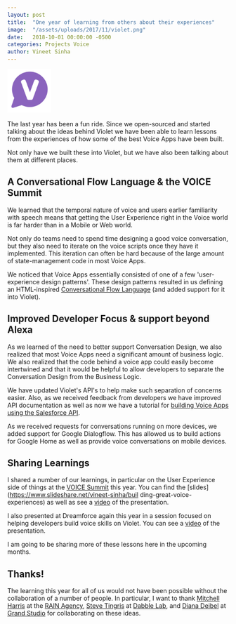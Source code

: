 ```yaml
---
layout: post
title:  "One year of learning from others about their experiences"
image:  "/assets/uploads/2017/11/violet.png"
date:   2018-10-01 00:00:00 -0500
categories: Projects Voice
author: Vineet Sinha
---
```

<img src="/assets/uploads/2017/11/violet.png" alt="violet" width="100"/>

The last year has been a fun ride. Since we open-sourced and started talking about the ideas behind Violet we have been able to learn lessons from the experiences of how some of the best Voice Apps have been built.

Not only have we built these into Violet, but we have also been talking about them at different places.<!--more-->

## A Conversational Flow Language & the VOICE Summit

We learned that the temporal nature of voice and users earlier familiarity with speech means that getting the User Experience right in the Voice world is far harder than in a Mobile or Web world.

Not only do teams need to spend time designing a good voice conversation, but they also need to iterate on the voice scripts once they have it implemented. This iteration can often be hard because of the large amount of state-management code in most Voice Apps.

We noticed that Voice Apps essentially consisted of one of a few 'user-experience design patterns'. These design patterns resulted in us defining an HTML-inspired [Conversational Flow Language](https://helloviolet.ai/docs/conversation-flow-design) (and added support for it into Violet).


## Improved Developer Focus & support beyond Alexa

As we learned of the need to better support Conversation Design, we also realized that most Voice Apps need a significant amount of business logic. We also realized that the code behind a voice app could easily become intertwined and that it would be helpful to allow developers to separate the Conversation Design from the Business Logic.

We have updated Violet's API's to help make such separation of concerns easier. Also, as we received feedback from developers we have improved API documentation as well as now we have a tutorial for [building Voice Apps using the Salesforce API](https://trailhead.salesforce.com/en/content/learn/projects/quickstart-violet).

As we received requests for conversations running on more devices, we added support for Google Dialogflow. This has allowed us to build actions for Google Home as well as provide voice conversations on mobile devices.


## Sharing Learnings

I shared a number of our learnings, in particular on the User Experience side of things at the [VOICE Summit](https://www.voicesummit.ai/) this year. You can find the [slides](https://www.slideshare.net/vineet-sinha/buil ding-great-voice-experiences) as well as see a [video](https://www.youtube.com/watch?v=14L08pg8aK8) of the presentation.

I also presented at Dreamforce again this year in a session focused on helping developers build voice skills on Violet. You can see a [video](https://www.salesforce.com/video/3579625/) of the presentation.

I am going to be sharing more of these lessons here in the upcoming months.

## Thanks!

The learning this year for all of us would not have been possible without the collaboration of a number of people. In particular, I want to thank [Mitchell Harris](https://www.linkedin.com/in/mitchell-harris-6b44b923/) at the [RAIN Agency](https://rain.agency/), [Steve Tingris](https://www.linkedin.com/in/tingiris/) at [Dabble Lab](https://dabblelab.com/), and [Diana Deibel](https://www.linkedin.com/in/diana-deibel-8454b64/) at [Grand Studio](http://grandstudio.com/) for collaborating on these ideas.
